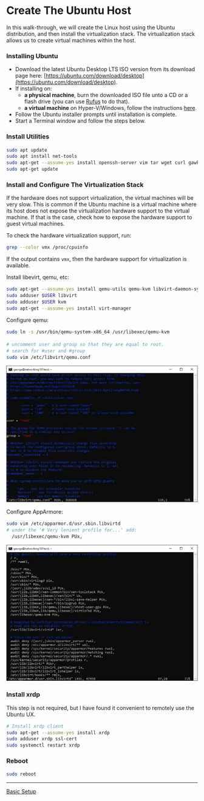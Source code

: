 # Create The Ubuntu Host

In this walk-through, we will create the Linux host using the Ubuntu
distribution, and then install the virtualization stack. The virtualization
stack allows us to create virtual machines within the host.

### Installing Ubuntu

- Download the latest Ubuntu Desktop LTS ISO version from its download page
  here: [https://ubuntu.com/download/desktop](https://ubuntu.com/download/desktop).
- If installing on:
  - **a physical machine**, burn the downloaded ISO file unto a CD
    or a flash drive (you can use [Rufus](https://rufus.ie/en/) to do that).
  - **a virtual machine** on Hyper-V/Windows, follow the instructions
    [here](./create-ubuntu-vm.md).
- Follow the Ubuntu installer prompts until installation is complete.
- Start a Terminal window and follow the steps below.

### Install Utilities

```bash
sudo apt update
sudo apt install net-tools
sudo apt-get --assume-yes install openssh-server vim tar wget curl gawk
sudo apt-get update
```

### Install and Configure The Virtualization Stack

If the hardware does not support virtualization, the virtual machines will be
very slow. This is common if the Ubuntu machine is a virtual machine where
its host does not expose the virtualization hardware support to the virtual
machine. If that is the case, check how to expose the hardware support to guest
virtual machines.

To check the hardware virtualization support, run:

```bash
grep --color vmx /proc/cpuinfo
```

If the output contains `vmx`, then the hardware support for virtualization is
available.

Install libevirt, qemu, etc:

```bash
sudo apt-get --assume-yes install qemu-utils qemu-kvm libvirt-daemon-system libvirt-clients bridge-utils
sudo adduser $USER libvirt
sudo adduser $USER kvm
sudo apt-get --assume-yes install virt-manager
```

Configure qemu:

```bash
sudo ln -s /usr/bin/qemu-system-x86_64 /usr/libexec/qemu-kvm

# uncomment user and group so that they are equal to root.
# search for #user and #group
sudo vim /etc/libvirt/qemu.conf
```

![configure-qemu-conf.jpg](configure-qemu-conf.jpg)

Configure AppArmore:

```bash
sudo vim /etc/apparmor.d/usr.sbin.libvirtd
# under the '# Very lenient profile for...' add:
  /usr/libexec/qemu-kvm PUx,
```

![configure-apparmor.jpg](configure-apparmor.jpg)

### Install xrdp

This step is not required, but I have found it convenient to remotely use the
Ubuntu UX.

```bash
# Install xrdp client
sudo apt-get --assume-yes install xrdp
sudo adduser xrdp ssl-cert
sudo systemctl restart xrdp
```

### Reboot

```bash
sudo reboot
```

----

[Basic Setup](../basic-setup.md)